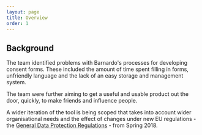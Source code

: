 ```yaml
---
layout: page
title: Overview
order: 1
---
```

## Background 
The team identified problems with Barnardo's processes for developing consent forms. These included the amount of time spent filling in forms, unfriendly language and the lack of an easy storage and management system.

The team were further aiming to get a useful and usable product out the door, quickly, to make friends and influence people.

A wider iteration of the tool is being scoped that takes into account wider organisational needs and the effect of changes under new EU regulations - the 	[General Data Protection Regulations](http://www.eugdpr.org/) - from Spring 2018.  
